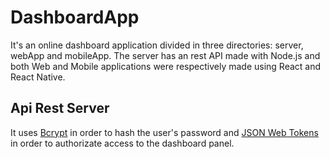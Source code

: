 # DashboardApp
It's an online dashboard application divided in three directories: server, webApp and mobileApp. The server has an rest API made with Node.js and both Web and Mobile applications were respectively made using React and React Native.

## Api Rest Server
It uses [Bcrypt](https://www.npmjs.com/package/bcrypt) in order to hash the user's password and [JSON Web Tokens](https://jwt.io/) in order to authorizate access to the dashboard panel.

